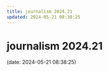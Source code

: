 ```yaml
---
title: journalism 2024.21
updated: 2024-05-21 08:38:25
---
```


# journalism 2024.21

(date: 2024-05-21 08:38:25)

